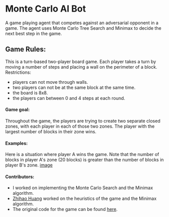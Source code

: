 # Monte Carlo AI Bot
A game playing agent that competes against an adversarial opponent in a game. The agent uses Monte Carlo Tree Search and Minimax to decide the next best step in the game.

## Game Rules:
This is a turn-based two-player board game. Each player takes a turn by moving a number of steps and placing a wall on the perimeter of a block. 
Restrictions:
- players can not move through walls.
- two players can not be at the same block at the same time.
- the board is 8x8.
- the players can between 0 and 4 steps at each round.

#### Game goal:
Throughout the game, the players are trying to create two separate closed zones, with each player in each of those two zones. The player with the largest number of blocks in their zone wins.


#### Examples:
Here is a situation where player A wins the game. Note that the number of blocks in player A's zone (20 blocks) is greater than the number of blocks in player B's zone.
[image](https://user-images.githubusercontent.com/78103711/185810666-f98ad90a-f542-4266-b76a-639a6f577e94.png)

#### Contributors:
- I worked on implementing the Monte Carlo Search and the Minimax algorithm.
- [Zhihao Huang](https://github.com/zhihao2828) worked on the heuristics of the game and the Minimax algorithm. 
- The original code for the game can be found [here](https://github.com/comp424mcgill/Project-COMP424-2022-Winter).
